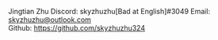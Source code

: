 Jingtian Zhu
	Discord: skyzhuzhu[Bad at English]#3049
	Email: skyzhuzhu@outlook.com	
	Github: https://github.com/skyzhuzhu324